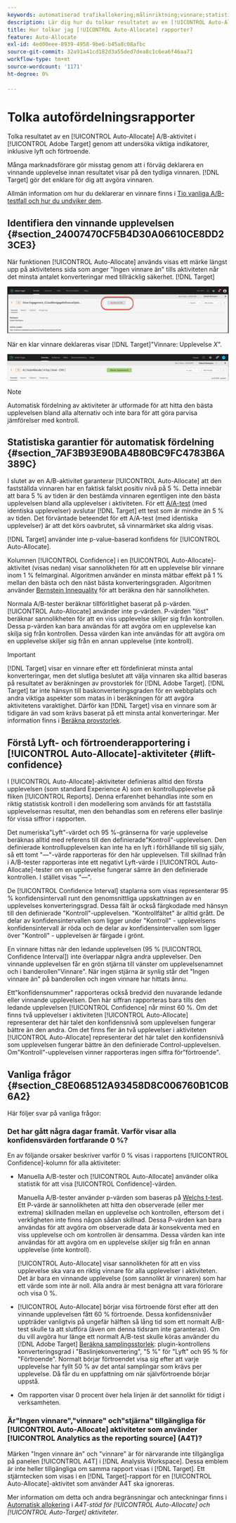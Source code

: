 ```yaml
---
keywords: automatiserad trafikallokering;målinriktning;vinnare;statistisk garanti;självförtroende;bestämma vinnare;lyft;självförtroende;standard;standardupplevelse;autoallokera;autoallokera
description: Lär dig hur du tolkar resultatet av en [!UICONTROL Auto-Allocate] A/B-aktivitet i Adobe [!DNL Target] genom att undersöka viktiga indikatorer, inklusive lyft och förtroende.
title: Hur tolkar jag [!UICONTROL Auto-Allocate] rapporter?
feature: Auto-Allocate
exl-id: 4ed00eee-8939-4958-9be6-b45a8c08afbc
source-git-commit: 32a91a41cd182d3a55ded7dea8c1c6ea6f46aa71
workflow-type: tm+mt
source-wordcount: '1171'
ht-degree: 0%

---
```


# Tolka autofördelningsrapporter

Tolka resultatet av en [!UICONTROL Auto-Allocate] A/B-aktivitet i [!UICONTROL Adobe Target] genom att undersöka viktiga indikatorer, inklusive lyft och förtroende.

Många marknadsförare gör misstag genom att i förväg deklarera en vinnande upplevelse innan resultatet visar på den tydliga vinnaren. [!DNL Target] gör det enklare för dig att avgöra vinnaren.

Allmän information om hur du deklarerar en vinnare finns i [Tio vanliga A/B-testfall och hur du undviker dem](/help/main/c-activities/t-test-ab/common-ab-testing-pitfalls.md).

## Identifiera den vinnande upplevelsen {#section_24007470CF5B4D30A06610CE8DD23CE3}

När funktionen [!UICONTROL Auto-Allocate] används visas ett märke längst upp på aktivitetens sida som anger &quot;Ingen vinnare än&quot; tills aktiviteten når det minsta antalet konverteringar med tillräcklig säkerhet. [!DNL Target]

![Inget emblem för vinnare](/help/main/c-activities/automated-traffic-allocation/assets/no-winner.png)

När en klar vinnare deklareras visar [!DNL Target]&quot;Vinnare: Upplevelse *X*&quot;.

![vinnarbild](assets/winner.png)

>[!NOTE]
>
>Automatisk fördelning av aktiviteter är utformade för att hitta den bästa upplevelsen bland alla alternativ och inte bara för att göra parvisa jämförelser med kontroll.

## Statistiska garantier för automatisk fördelning {#section_7AF3B93E90BA4B80BC9FC4783B6A389C}

I slutet av en A/B-aktivitet garanterar [!UICONTROL Auto-Allocate] att den fastställda vinnaren har en faktisk falskt positiv nivå på 5 %. Detta innebär att bara 5 % av tiden är den bestämda vinnaren egentligen inte den bästa upplevelsen bland alla upplevelser i aktiviteten. För ett [A/A-test](/help/main/c-activities/t-test-ab/aa-testing.md) (med identiska upplevelser) avslutar [!DNL Target] ett test som är mindre än 5 % av tiden. Det förväntade beteendet för ett A/A-test (med identiska upplevelser) är att det körs oavbrutet, så vinnarmärket ska aldrig visas.

[!DNL Target] använder inte p-value-baserad konfidens för [!UICONTROL Auto-Allocate].

Kolumnen [!UICONTROL Confidence] i en [!UICONTROL Auto-Allocate]-aktivitet (visas nedan) visar sannolikheten för att en upplevelse blir vinnare inom 1 % felmarginal. Algoritmen använder en minsta mätbar effekt på 1 % mellan den bästa och den näst bästa konverteringsgraden. Algoritmen använder [Bernstein Innequality](https://en.wikipedia.org/wiki/Bernstein_inequalities_%28probability_theory%29) för att beräkna den här sannolikheten.

Normala A/B-tester beräknar tillförlitlighet baserat på p-värden. [!UICONTROL Auto-Allocate] använder inte p-värden. P-värden &quot;löst&quot; beräknar sannolikheten för att en viss upplevelse skiljer sig från kontrollen. Dessa p-värden kan bara användas för att avgöra om en upplevelse kan skilja sig från kontrollen. Dessa värden kan inte användas för att avgöra om en upplevelse skiljer sig från en annan upplevelse (inte kontroll).

>[!IMPORTANT]
>
>[!DNL Target] visar en vinnare efter ett fördefinierat minsta antal konverteringar, men det slutliga beslutet att välja vinnaren ska alltid baseras på resultatet av beräkningen av provstorlek för [!DNL Adobe Target]. [!DNL Target] tar inte hänsyn till baskonverteringsgraden för en webbplats och andra viktiga aspekter som matas in i beräkningen för att avgöra aktivitetens varaktighet. Därför kan [!DNL Target] visa en vinnare som är tidigare än vad som krävs baserat på ett minsta antal konverteringar. Mer information finns i [Beräkna provstorlek](/help/main/c-activities/t-test-ab/sample-size-determination.md#section_6B8725BD704C4AFE939EF2A6B6E834E6).

## Förstå Lyft- och förtroenderapportering i [!UICONTROL Auto-Allocate]-aktiviteter {#lift-confidence}

I [!UICONTROL Auto-Allocate]-aktiviteter definieras alltid den första upplevelsen (som standard Experience A) som en kontrollupplevelse på fliken [!UICONTROL Reports]. Denna erfarenhet behandlas inte som en riktig statistisk kontroll i den modellering som används för att fastställa upplevelsernas resultat, men den behandlas som en referens eller baslinje för vissa siffror i rapporten.

Det numeriska&quot;Lyft&quot;-värdet och 95 %-gränserna för varje upplevelse beräknas alltid med referens till den definierade&quot;Kontroll&quot;-upplevelsen. Den definierade kontrollupplevelsen kan inte ha en lyft i förhållande till sig själv, så ett tomt &quot;—&quot;-värde rapporteras för den här upplevelsen. Till skillnad från i A/B-tester rapporteras inte ett negativt Lyft-värde i [!UICONTROL Auto-Allocate]-tester om en upplevelse fungerar sämre än den definierade kontrollen. I stället visas &quot;—&quot;.

De [!UICONTROL Confidence Interval] staplarna som visas representerar 95 % konfidensintervall runt den genomsnittliga uppskattningen av en upplevelses konverteringsgrad. Dessa fält är också färgkodade med hänsyn till den definierade &quot;Kontroll&quot;-upplevelsen. &quot;Kontrollfältet&quot; är alltid grått. De delar av konfidensintervallen som ligger under &quot;Kontroll&quot; - upplevelsens konfidensintervall är röda och de delar av konfidensintervallen som ligger över &quot;Kontroll&quot; - upplevelsen är färgade i grönt.

En vinnare hittas när den ledande upplevelsen (95 % [!UICONTROL Confidence Interval]) inte överlappar några andra upplevelser. Den vinnande upplevelsen får en grön stjärna till vänster om upplevelsenamnet och i banderollen&quot;Vinnare&quot;. När ingen stjärna är synlig står det &quot;Ingen vinnare än&quot; på banderollen och ingen vinnare har hittats ännu.

Ett&quot;konfidensnummer&quot; rapporteras också bredvid den nuvarande ledande eller vinnande upplevelsen. Den här siffran rapporteras bara tills den ledande upplevelsen [!UICONTROL Confidence] når minst 60 %. Om det finns två upplevelser i aktiviteten [!UICONTROL Auto-Allocate] representerar det här talet den konfidensnivå som upplevelsen fungerar bättre än den andra. Om det finns fler än två upplevelser i aktiviteten [!UICONTROL Auto-Allocate] representerar det här talet den konfidensnivå som upplevelsen fungerar bättre än den definierade Control-upplevelsen. Om&quot;Kontroll&quot;-upplevelsen vinner rapporteras ingen siffra för&quot;förtroende&quot;.

## Vanliga frågor {#section_C8E068512A93458D8C006760B1C0B6A2}

Här följer svar på vanliga frågor:

### Det har gått några dagar framåt. Varför visar alla konfidensvärden fortfarande 0 %?

En av följande orsaker beskriver varför 0 % visas i rapportens [!UICONTROL Confidence]-kolumn för alla aktiviteter:

* Manuella A/B-tester och [!UICONTROL Auto-Allocate] använder olika statistik för att visa [!UICONTROL Confidence]-värden.

  Manuella A/B-tester använder p-värden som baseras på [Welchs t-test](https://en.wikipedia.org/wiki/Welch%27s_t-test). Ett P-värde är sannolikheten att hitta den observerade (eller mer extrema) skillnaden mellan en upplevelse och kontrollen, eftersom det i verkligheten inte finns någon sådan skillnad. Dessa P-värden kan bara användas för att avgöra om observerade data är konsekventa med en viss upplevelse och om kontrollen är densamma. Dessa värden kan inte användas för att avgöra om en upplevelse skiljer sig från en annan upplevelse (inte kontroll).

  [!UICONTROL Auto-Allocate] visar sannolikheten för att en viss upplevelse ska vara en riktig vinnare för alla upplevelser i aktiviteten. Det är bara en vinnande upplevelse (som sannolikt är vinnaren) som har ett värde som inte är noll. Alla andra är mest benägna att vara förlorare och visa 0 %.

* [!UICONTROL Auto-Allocate] börjar visa förtroende först efter att den vinnande upplevelsen fått 60 % förtroende. Dessa konfidensnivåer uppträder vanligtvis på ungefär hälften så lång tid som ett normalt A/B-test skulle ta att slutföra (även om denna tidsram inte garanteras). Om du vill avgöra hur länge ett normalt A/B-test skulle köras använder du [!DNL Adobe Target] [Beräkna samplingsstorlek](/help/main/c-activities/t-test-ab/sample-size-determination.md#section_6B8725BD704C4AFE939EF2A6B6E834E6): plugin-kontrollens konverteringsgrad i &quot;Baslinjekonvertering&quot;, &quot;5 %&quot; för &quot;Lyft&quot; och 95 % för &quot;Förtroende&quot;. Normalt börjar förtroendet visa sig efter att varje upplevelse har fyllt 50 % av det antal samplingar som krävs per upplevelse. Då får du en uppfattning om när självförtroende börjar uppstå.

* Om rapporten visar 0 procent över hela linjen är det sannolikt för tidigt i verksamheten.

### Är&quot;Ingen vinnare&quot;,&quot;vinnare&quot; och&quot;stjärna&quot; tillgängliga för [!UICONTROL Auto-Allocate] aktiviteter som använder [!UICONTROL Analytics as the reporting source] (A4T)?

Märken &quot;Ingen vinnare än&quot; och &quot;vinnare&quot; är för närvarande inte tillgängliga på panelen [!UICONTROL A4T] i [!DNL Analysis Workspace]. Dessa emblem är inte heller tillgängliga om samma rapport visas i [!DNL Target]. Ett stjärntecken som visas i en [!DNL Target]-rapport för en [!UICONTROL Auto-Allocate]-aktivitet som använder A4T ska ignoreras.

Mer information om detta och andra begränsningar och anteckningar finns i [Automatisk allokering](/help/main/c-integrating-target-with-mac/a4t/a4t-at-aa.md#aa) i *A4T-stöd för [!UICONTROL Auto-Allocate] och [!UICONTROL Auto-Target] aktiviteter*.


